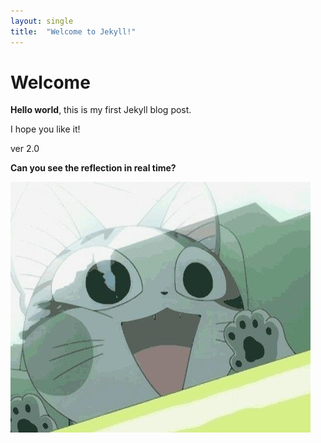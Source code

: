 ```yaml
---
layout: single
title:  "Welcome to Jekyll!"
---
```


# Welcome

**Hello world**, this is my first Jekyll blog post.

I hope you like it!

ver 2.0



**Can you see the reflection in real time?**

![ProfileImage](../images/2022-02-14-first/ProfileImage.jpg)
